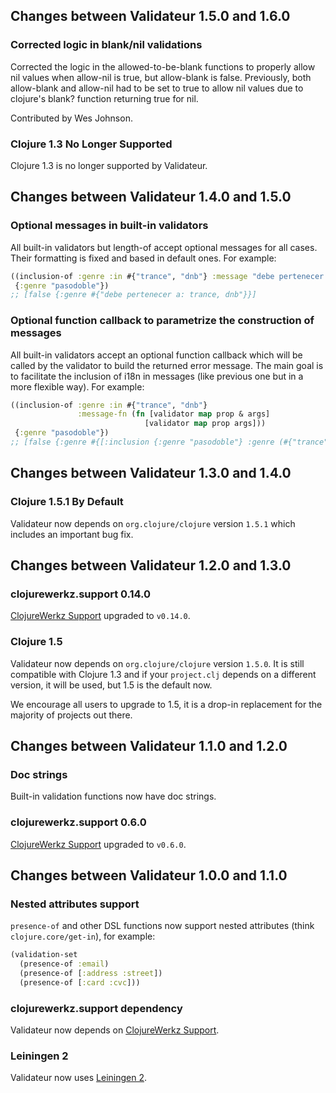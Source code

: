 ## Changes between Validateur 1.5.0 and 1.6.0

### Corrected logic in blank/nil validations

Corrected the logic in the allowed-to-be-blank functions to properly allow nil values
when allow-nil is true, but allow-blank is false. Previously, both allow-blank and allow-nil
had to be set to true to allow nil values due to clojure's blank? function returning true for nil.

Contributed by Wes Johnson.

### Clojure 1.3 No Longer Supported

Clojure 1.3 is no longer supported by Validateur.



## Changes between Validateur 1.4.0 and 1.5.0

### Optional messages in built-in validators

All built-in validators but length-of accept optional messages for all
cases. Their formatting is fixed and based in default ones.
For example:

``` clojure
((inclusion-of :genre :in #{"trance", "dnb"} :message "debe pertenecer a:")
 {:genre "pasodoble"})
;; [false {:genre #{"debe pertenecer a: trance, dnb"}}]
```

### Optional function callback to parametrize the construction of messages

All built-in validators accept an optional function callback which
will be called by the validator to build the returned error message.
The main goal is to facilitate the inclusion of i18n in messages (like
previous one but in a more flexible way).
For example:

``` clojure
((inclusion-of :genre :in #{"trance", "dnb"}
               :message-fn (fn [validator map prop & args]
                              [validator map prop args]))
 {:genre "pasodoble"})
;; [false {:genre #{[:inclusion {:genre "pasodoble"} :genre (#{"trance" "dnb"})]}}]
```


## Changes between Validateur 1.3.0 and 1.4.0

### Clojure 1.5.1 By Default

Validateur now depends on `org.clojure/clojure` version `1.5.1` which
includes an important bug fix.

## Changes between Validateur 1.2.0 and 1.3.0

### clojurewerkz.support 0.14.0

[ClojureWerkz Support](https://github.com/clojurewerkz/support) upgraded to `v0.14.0`.

### Clojure 1.5

Validateur now depends on `org.clojure/clojure` version `1.5.0`. It is
still compatible with Clojure 1.3 and if your `project.clj` depends on
a different version, it will be used, but 1.5 is the default now.

We encourage all users to upgrade to 1.5, it is a drop-in replacement
for the majority of projects out there.


## Changes between Validateur 1.1.0 and 1.2.0

### Doc strings

Built-in validation functions now have doc strings.

### clojurewerkz.support 0.6.0

[ClojureWerkz Support](https://github.com/clojurewerkz/support) upgraded to `v0.6.0`.


## Changes between Validateur 1.0.0 and 1.1.0

### Nested attributes support

`presence-of` and other DSL functions now support nested attributes (think `clojure.core/get-in`),
for example:

``` clojure
(validation-set
  (presence-of :email)
  (presence-of [:address :street])
  (presence-of [:card :cvc]))
```


### clojurewerkz.support dependency

Validateur now depends on [ClojureWerkz Support](https://github.com/clojurewerkz/support).


### Leiningen 2

Validateur now uses [Leiningen 2](https://github.com/technomancy/leiningen/wiki/Upgrading).
